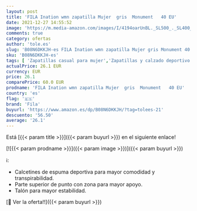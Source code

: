 ```yaml
---
layout: post
title: 'FILA Ination wmn zapatilla Mujer  gris  Monument   40 EU'
date: 2021-12-27 14:55:52
image: 'https://m.media-amazon.com/images/I/4194oarUnBL._SL500_._SL400_.jpg'
comments: true
category: ofertas
author: 'tole.es'
slug: 'B08N6DKKJH-es FILA Ination wmn zapatilla Mujer gris Monument 40 EU'
sku: 'B08N6DKKJH-es'
tags: [ 'Zapatillas casual para mujer','Zapatillas y calzado deportivo para mujer','Zapatos','Zapatos para mujer','Zapatos y complementos','fila','zapatilla', ]
actualPrice: 26.1 EUR
currency: EUR
price: 26.1
comparePrice: 60.0 EUR
prodname: 'FILA Ination wmn zapatilla Mujer  gris  Monument   40 EU'
country: 'es'
flag: '🇪🇸'
brand: 'Fila'
buyurl: 'https://www.amazon.es/dp/B08N6DKKJH/?tag=tolees-21'
descuento: '56.50'
average: '26.1'
---
```


Está [{{< param title >}}]({{< param buyurl >}}) en el siguiente enlace!

[![{{< param prodname >}}]({{< param image >}})]({{< param buyurl >}})

ℹ️:

- Calcetines de espuma deportiva para mayor comodidad y transpirabilidad.
- Parte superior de punto con zona para mayor apoyo.
- Talón para mayor estabilidad.

[🛒 Ver la oferta!!]({{< param buyurl >}})
